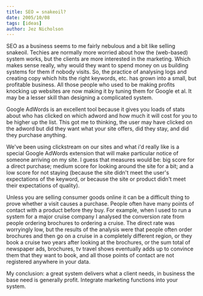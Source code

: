 ```yaml
---
title: SEO = snakeoil?
date: 2005/10/08
tags: [ideas]
author: Jez Nicholson
---
```

SEO as a business seems to me fairly nebulous and a bit like selling snakeoil. Techies are normally more worried about how the (web-based) system works, but the clients are more interested in the marketing. Which makes sense really, why would they want to spend money on us building systems for them if nobody visits. So, the practice of analysing logs and creating copy which hits the right keywords, etc. has grown into a small, but profitable business. All those people who used to be making profits knocking up websites are now making it by tuning them for Google et al. It may be a lesser skill than designing a complicated system.

Google AdWords is an excellent tool because it gives you loads of stats about who has clicked on which adword and how much it will cost for you to be higher up the list. This got me to thinking, the user may have clicked on the adword but did they want what your site offers, did they stay, and did they purchase anything.

We've been using clickstream on our sites and what i'd really like is a special Google AdWords extension that will make particular notice of someone arriving on my site. I guess that measures would be: big score for a direct purchase; medium score for looking around the site for a bit; and a low score for not staying (because the site didn't meet the user's expectations of the keyword, or because the site or product didn't meet their expectations of quality).

Unless you are selling consumer goods online it can be a difficult thing to prove whether a visit causes a purchase. People often have many points of contact with a product before they buy. For example, when I used to run a system for a major cruise company I analysed the conversion rate from people ordering brochures to ordering a cruise. The direct rate was worryingly low, but the results of the analysis were that people often order brochures and then go on a cruise in a completely different region, or they book a cruise two years after looking at the brochures, or the sum total of newspaper ads, brochures, tv travel shows eventually adds up to convince them that they want to book, and all those points of contact are not registered anywhere in your data.

My conclusion: a great system delivers what a client needs, in business the base need is generally profit. Integrate marketing functions into your system.